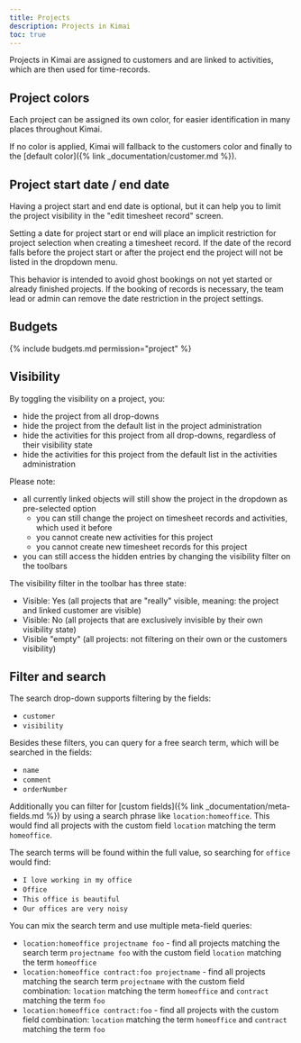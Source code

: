 ```yaml
---
title: Projects
description: Projects in Kimai
toc: true
---
```


Projects in Kimai are assigned to customers and are linked to activities, which are then used for time-records.

## Project colors

Each project can be assigned its own color, for easier identification in many places throughout Kimai.

If no color is applied, Kimai will fallback to the customers color and finally to the [default color]({% link _documentation/customer.md %}). 

## Project start date / end date 

Having a project start and end date is optional, but it can help you to limit the project visibility in the "edit timesheet record" screen.

Setting a date for project start or end will place an implicit restriction for project selection when creating a timesheet record. 
If the date of the record falls before the project start or after the project end the project will not be listed in the dropdown menu. 

This behavior is intended to avoid ghost bookings on not yet started or already finished projects. 
If the booking of records is necessary, the team lead or admin can remove the date restriction in the project settings.

## Budgets

{% include budgets.md permission="project" %} 

## Visibility

By toggling the visibility on a project, you:
- hide the project from all drop-downs
- hide the project from the default list in the project administration
- hide the activities for this project from all drop-downs, regardless of their visibility state
- hide the activities for this project from the default list in the activities administration

Please note:
- all currently linked objects will still show the project in the dropdown as pre-selected option
  - you can still change the project on timesheet records and activities, which used it before
  - you cannot create new activities for this project
  - you cannot create new timesheet records for this project 
- you can still access the hidden entries by changing the visibility filter on the toolbars

The visibility filter in the toolbar has three state: 
- Visible: Yes (all projects that are "really" visible, meaning: the project and linked customer are visible)
- Visible: No (all projects that are exclusively invisible by their own visibility state)
- Visible "empty" (all projects: not filtering on their own or the customers visibility)

## Filter and search 

The search drop-down supports filtering by the fields:
- `customer`
- `visibility`

Besides these filters, you can query for a free search term, which will be searched in the fields:
- `name`
- `comment`
- `orderNumber`

Additionally you can filter for [custom fields]({% link _documentation/meta-fields.md %}) by using a search phrase like `location:homeoffice`.
This would find all projects with the custom field `location` matching the term `homeoffice`.

The search terms will be found within the full value, so searching for `office` would find:
- `I love working in my office`
- `Office` 
- `This office is beautiful`
- `Our offices are very noisy`

You can mix the search term and use multiple meta-field queries:
- `location:homeoffice projectname foo` - find all projects matching the search term `projectname foo` with the custom field `location` matching the term `homeoffice` 
- `location:homeoffice contract:foo projectname` - find all projects matching the search term `projectname` with the custom field combination: `location` matching the term `homeoffice` and `contract` matching the term `foo` 
- `location:homeoffice contract:foo` - find all projects with the custom field combination: `location` matching the term `homeoffice` and `contract` matching the term `foo`
